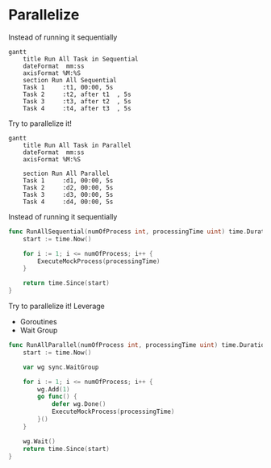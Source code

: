 # Parallelize


Instead of running it sequentially
```mermaid
gantt
    title Run All Task in Sequential
    dateFormat  mm:ss
    axisFormat %M:%S
    section Run All Sequential
    Task 1     :t1, 00:00, 5s
    Task 2     :t2, after t1  , 5s
    Task 3     :t3, after t2  , 5s
    Task 4     :t4, after t3  , 5s
```

Try to parallelize it!

```mermaid
gantt
    title Run All Task in Parallel
    dateFormat  mm:ss
    axisFormat %M:%S
    
    section Run All Parallel
    Task 1     :d1, 00:00, 5s
    Task 2     :d2, 00:00, 5s
    Task 3     :d3, 00:00, 5s
    Task 4     :d4, 00:00, 5s
```

Instead of running it sequentially

```go
func RunAllSequential(numOfProcess int, processingTime uint) time.Duration {
	start := time.Now()

	for i := 1; i <= numOfProcess; i++ {
		ExecuteMockProcess(processingTime)
	}

	return time.Since(start)
}
```

Try to parallelize it! Leverage
- Goroutines
- Wait Group

```go
func RunAllParallel(numOfProcess int, processingTime uint) time.Duration {
	start := time.Now()

	var wg sync.WaitGroup

	for i := 1; i <= numOfProcess; i++ {
		wg.Add(1)
		go func() {
			defer wg.Done()
			ExecuteMockProcess(processingTime)
		}()
	}

	wg.Wait()
	return time.Since(start)
}

```